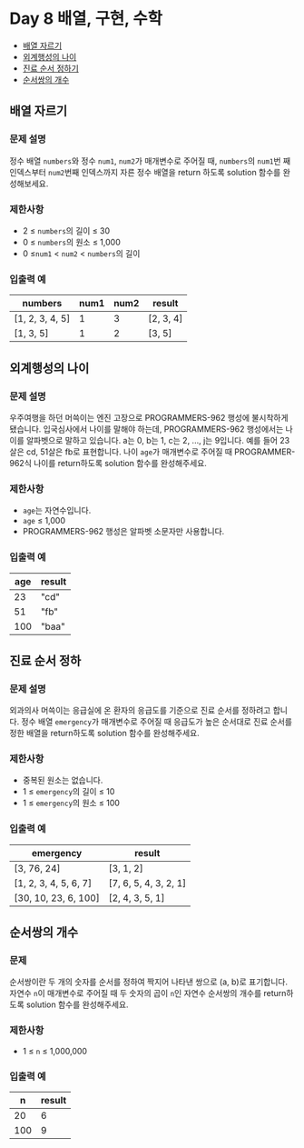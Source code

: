 # Day 8 배열, 구현, 수학

- [배열 자르기](https://school.programmers.co.kr/learn/courses/30/lessons/120833)
- [외계행성의 나이](https://school.programmers.co.kr/learn/courses/30/lessons/120834)
- [진료 순서 정하기](https://school.programmers.co.kr/learn/courses/30/lessons/120835)
- [순서쌍의 개수](https://school.programmers.co.kr/learn/courses/30/lessons/120836)

## 배열 자르기

### 문제 설명

정수 배열 `numbers`와 정수 `num1`, `num2`가 매개변수로 주어질 때, `numbers`의 `num1`번 째 인덱스부터 `num2`번째 인덱스까지 자른 정수 배열을 return 하도록 solution 함수를 완성해보세요.

### 제한사항

- 2 ≤ `numbers`의 길이 ≤ 30
- 0 ≤ `numbers`의 원소 ≤ 1,000
- 0 ≤`num1` < `num2` < `numbers`의 길이

### 입출력 예

| numbers | num1 | num2 | result |
| --- | --- | --- | --- |
| \[1, 2, 3, 4, 5] | 1 | 3 | \[2, 3, 4] |
| \[1, 3, 5] | 1 | 2 | \[3, 5] |

## 외계행성의 나이

### 문제 설명

우주여행을 하던 머쓱이는 엔진 고장으로 PROGRAMMERS-962 행성에 불시착하게 됐습니다. 입국심사에서 나이를 말해야 하는데, PROGRAMMERS-962 행성에서는 나이를 알파벳으로 말하고 있습니다. a는 0, b는 1, c는 2, ..., j는 9입니다. 예를 들어 23살은 cd, 51살은 fb로 표현합니다. 나이 `age`가 매개변수로 주어질 때 PROGRAMMER-962식 나이를 return하도록 solution 함수를 완성해주세요.

### 제한사항

- `age`는 자연수입니다.
- `age` ≤ 1,000
- PROGRAMMERS-962 행성은 알파벳 소문자만 사용합니다.

### 입출력 예

| age | result |
| --- | --- |
| 23 | "cd" |
| 51 | "fb" |
| 100 | "baa" |

## 진료 순서 정하

### 문제 설명

외과의사 머쓱이는 응급실에 온 환자의 응급도를 기준으로 진료 순서를 정하려고 합니다. 정수 배열 `emergency`가 매개변수로 주어질 때 응급도가 높은 순서대로 진료 순서를 정한 배열을 return하도록 solution 함수를 완성해주세요.

### 제한사항

- 중복된 원소는 없습니다.
- 1 ≤ `emergency`의 길이 ≤ 10
- 1 ≤ `emergency`의 원소 ≤ 100

### 입출력 예

| emergency | result |
| --- | --- |
| \[3, 76, 24] | \[3, 1, 2] |
| \[1, 2, 3, 4, 5, 6, 7] | \[7, 6, 5, 4, 3, 2, 1] |
| \[30, 10, 23, 6, 100] | \[2, 4, 3, 5, 1] |

## 순서쌍의 개수

### 문제 

순서쌍이란 두 개의 숫자를 순서를 정하여 짝지어 나타낸 쌍으로 (a, b)로 표기합니다. 자연수 `n`이 매개변수로 주어질 때 두 숫자의 곱이 `n`인 자연수 순서쌍의 개수를 return하도록 solution 함수를 완성해주세요.

### 제한사항

- 1 ≤ `n` ≤ 1,000,000

### 입출력 예

| n | result |
| --- | --- |
| 20 | 6 |
| 100 | 9 |
